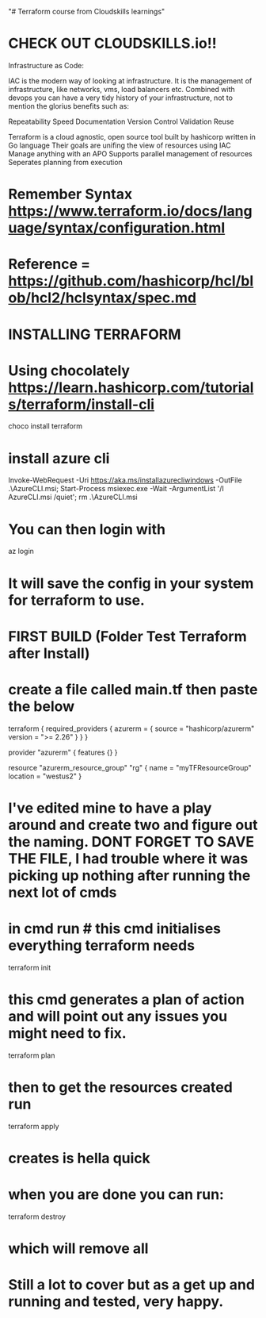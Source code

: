 "# Terraform course from Cloudskills learnings" 
# CHECK OUT CLOUDSKILLS.io!!

Infrastructure as Code:

IAC is the modern way of looking at infrastructure. It is the management of infrastructure, like networks, vms, load balancers etc.
Combined with devops you can have a very tidy history of your infrastructure, not to mention the glorius benefits such as:

Repeatability
Speed
Documentation
Version Control
Validation
Reuse

Terraform is a cloud agnostic, open source tool built by hashicorp
written in Go language
Their goals are unifing the view of resources using IAC
Manage anything with an APO
Supports parallel management of resources
Seperates planning from execution

# Remember Syntax https://www.terraform.io/docs/language/syntax/configuration.html

# Reference = https://github.com/hashicorp/hcl/blob/hcl2/hclsyntax/spec.md


# INSTALLING TERRAFORM
# Using chocolately https://learn.hashicorp.com/tutorials/terraform/install-cli

choco install terraform




# install azure cli
Invoke-WebRequest -Uri https://aka.ms/installazurecliwindows -OutFile .\AzureCLI.msi; Start-Process msiexec.exe -Wait -ArgumentList '/I AzureCLI.msi /quiet'; rm .\AzureCLI.msi

# You can then login with
az login

# It will save the config in your system for terraform to use.

# FIRST BUILD (Folder Test Terraform after Install)

# create a file called main.tf then paste the below

terraform {
  required_providers {
    azurerm = {
      source = "hashicorp/azurerm"
      version = ">= 2.26"
    }
  }
}

provider "azurerm" {
  features {}
}

resource "azurerm_resource_group" "rg" {
  name     = "myTFResourceGroup"
  location = "westus2"
}

# I've edited mine to have a play around and create two and figure out the naming. DONT FORGET TO SAVE THE FILE, I had trouble where it was picking up nothing after running the next lot of cmds

# in cmd run # this cmd initialises everything terraform needs
terraform init

# this cmd generates a plan of action and will point out any issues you might need to fix.
terraform plan

# then to get the resources created run
terraform apply

# creates is hella quick
# when you are done you can run:

terraform destroy 

# which will remove all

# Still a lot to cover but as a get up and running and tested, very happy.
